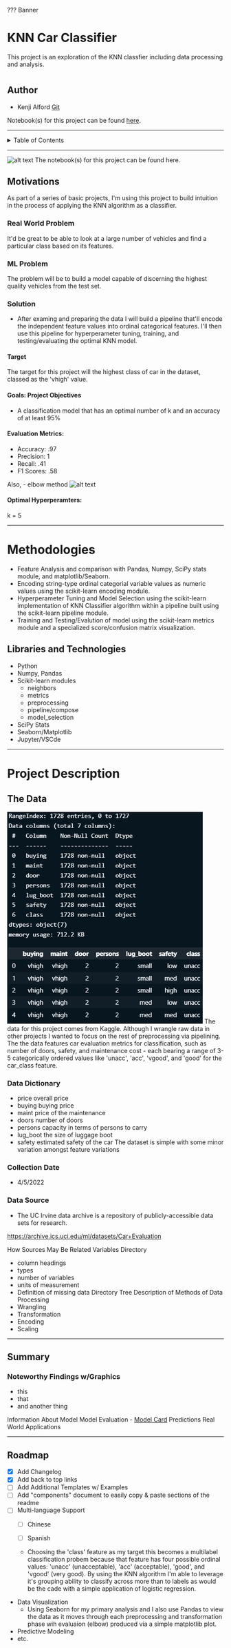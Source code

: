 ??? Banner


# KNN Car Classifier

This project is an exploration of the KNN classfier including data processing and analysis.

#
## Author

- Kenji Alford [Git](https://www.github.com/333kenji)

Notebook(s) for this project can be found [here](https://github.com/333Kenji/CarClassifier_KNN/tree/main/Notebooks).

---

<!-- TABLE OF CONTENTS -->
<details>
    
  <summary>Table of Contents</summary>
  <ol>
    <li>
      <a href="#about-the-project">About The Project</a>
      <ul>
        <li><a href="#built-with">Built With</a></li>
      </ul>
    </li>
    <li>
      <a href="#getting-started">Getting Started</a>
      <ul>
        <li><a href="#prerequisites">Prerequisites</a></li>
        <li><a href="#installation">Installation</a></li>
      </ul>
    </li>
    <li><a href="#usage">Usage</a></li>
    <li><a href="#roadmap">Roadmap</a></li>
    <li><a href="#contributing">Contributing</a></li>
    <li><a href="#license">License</a></li>
    <li><a href="#contact">Contact</a></li>
    <li><a href="#acknowledgments">Acknowledgments</a></li>
  </ol>
</details>


---

![alt text](https://github.com/333Kenji/CarClassifier_KNNCarClassifier_KNN/blob/main/Images/banner.jpg "Final")
The notebook(s) for this project can be found here.


## Motivations

As part of a series of basic projects, I'm using this project to build intuition in the process of applying the KNN algorithm as a classifier.

### Real World Problem
It'd be great to be able to look at a large number of vehicles and find a particular class based on its features.

### ML Problem
The problem will be to build a model capable of discerning the highest quality vehicles from the test set.

### Solution
- After examing and preparing the data I will build a pipeline that'll encode the independent feature values into ordinal categorical features. I'll then use this pipeline for hyperperameter tuning, training, and testing/evaluating the optimal KNN model.

#### Target
The target for this project will the highest class of car in the dataset, classed as the 'vhigh' value.

#### Goals: Project Objectives
- A classification model that has an optimal number of k and an accuracy of at least 95%

#### Evaluation Metrics:
* Accuracy: .97
* Precision: 1
* Recall: .41
* F1 Scores: .58

Also,
    - elbow method
![alt text](https://github.com/333Kenji/CarClassifier_KNN/tree/main/Images/elbow.jpeg "Elbow Method")

#### Optimal Hyperperamters:
k = 5


---
# Methodologies
- Feature Analysis and comparison with Pandas, Numpy, SciPy stats module, and matplotlib/Seaborn.
- Encoding string-type ordinal categorial variable values as numeric values using the scikit-learn encoding module.
- Hyperperameter Tuning and Model Selection using the scikit-learn implementation of KNN Classifier algorithm within a pipeline built using the scikit-learn pipeline module.
- Training and Testing/Evalution of model using the scikit-learn metrics module and a specialized score/confusion matrix visualization.

## Libraries and Technologies
- Python
- Numpy, Pandas
- Scikit-learn modules
  * neighbors
  * metrics
  * preprocessing
  * pipeline/compose
  * model_selection
- SciPy Stats
- Seaborn/Matplotlib
- Jupyter/VSCde

---
# Project Description
 ## The Data
 
![alt text](https://github.com/333Kenji/CarClassifier_KNN/blob/main/Images/rawdata.jpg "Final")
The data for this project comes from Kaggle. Although I wrangle raw data in other projects I wanted to focus on the rest of preprocessing via pipelining. The the data features car evaluation metrics for classification, such as number of doors, safety, and maintenance cost - each bearing a range of 3-5 categorically ordered values like 'unacc', 'acc', 'vgood', and 'good' for the car_class feature.

### Data Dictionary
* price    overall price
* buying   buying price
* maint    price of the maintenance
* doors    number of doors
* persons  capacity in terms of persons to carry
* lug_boot the size of luggage boot
* safety   estimated safety of the car The dataset is simple with some minor variation amongst feature variations



### Collection Date
- 4/5/2022

### Data Source
* The UC Irvine data archive is a repository of publicly-accessible data sets for research.

https://archive.ics.uci.edu/ml/datasets/Car+Evaluation


How Sources May Be Related
Variables Directory
- column headings
- types
- number of variables
- units of measurement
- Definition of missing data
Directory Tree
Description of Methods of Data Processing
- Wrangling
- Transformation
- Encoding
- Scaling

---
## Summary
### Noteworthy Findings w/Graphics
- this
- that
- and another thing


Information About Model
Model Evaluation
    - [Model Card](https://arxiv.org/pdf/1810.03993.pdf)
Predictions
Real World Applications

---
<!-- ROADMAP -->
## Roadmap

- [x] Add Changelog
- [x] Add back to top links
- [ ] Add Additional Templates w/ Examples
- [ ] Add "components" document to easily copy & paste sections of the readme
- [ ] Multi-language Support
    - [ ] Chinese
    - [ ] Spanish



    - Choosing the 'class' feature as my target this becomes a multilabel classification probem because that feature has four possible ordinal values: 'unacc' (unacceptable), 'acc' (acceptable), 'good', and 'vgood' (very good).
    By using the KNN algorithm I'm able to leverage it's grouping ability to classify across more than to labels as would be the cade with a simple application of logistic regression.
- Data Visualization
    - Using Seaborn for my primary analysis and I also use Pandas to view the data as it moves through each preprocessing and transformation phase wih evaluaion (elbow) produced via a simple matplotlib plot.
- Predictive Modeling
- etc.